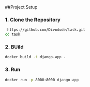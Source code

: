 
##Project Setup

### 1. Clone the Repository

```bash
 https://github.com/Divodude/task.git
cd task
```

### 2. BUild
```bash
docker build -t django-app .
```

### 3. Run
```bash
docker run -p 8000:8000 django-app
```
